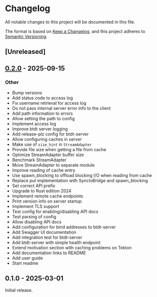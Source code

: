 # Changelog

All notable changes to this project will be documented in this file.

The format is based on [Keep a Changelog](https://keepachangelog.com/en/1.0.0/),
and this project adheres to [Semantic Versioning](https://semver.org/spec/v2.0.0.html).

## [Unreleased]

## [0.2.0](https://github.com/jgosmann/btdt/releases/tag/btdt-server-v0.2.0) - 2025-09-15

### Other

- Bump versions
- Add status code to access log
- Fix username retrieval for access log
- Do not pass internal server error info to the client
- Add path information to errors
- Allow setting the path to config
- Implement access log
- Improve btdt server logging
- Add release-plz config for btdt-server
- Allow configuring caches in server
- Make use of `size_hint` in `StreamAdapter`
- Provide file size when getting a file from cache
- Optimize StreamAdapter buffer size
- Benchmark StreamAdapter
- Move StreamAdapter to separate module
- Improve reading of cache entry
- Use spawn_blocking to offload blocking I/O when reading from cache
- Replace put implementation with SyncIoBridge and spawn_blocking
- Set correct API prefix
- Upgrade to Rust edition 2024
- Implement remote cache endpoints
- Print version info on server startup
- Implement TLS support
- Test config for enabling/disabling API docs
- Test parsing of config
- Allow disabling API docs
- Add configuration for bind addresses to btdt-server
- Add Swagger UI documentation
- Add integration test for btdt-server
- Add btdt-server with simple health endpoint
- Extend motivation section with caching problems on Tekton
- Add documentation links to README
- Add user guide
- Start readme

## 0.1.0 - 2025-03-01

Initial release.
